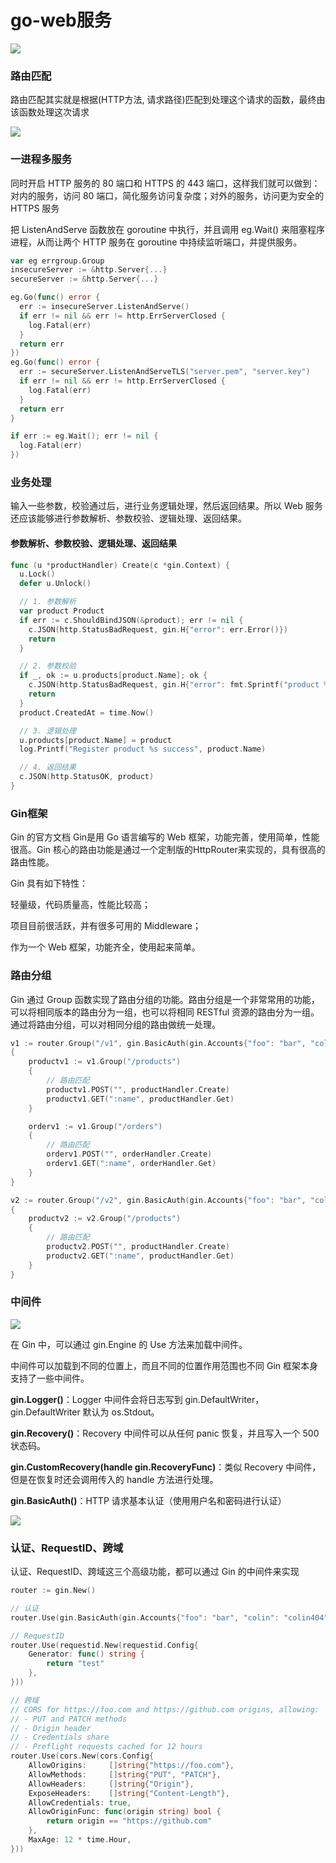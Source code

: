 # go-web服务

![](<../../../.gitbook/assets/image (33).png>)

### 路由匹配

路由匹配其实就是根据(HTTP方法, 请求路径)匹配到处理这个请求的函数，最终由该函数处理这次请求

![](<../../../.gitbook/assets/image (1).png>)

### 一进程多服务

同时开启 HTTP 服务的 80 端口和 HTTPS 的 443 端口，这样我们就可以做到：对内的服务，访问 80 端口，简化服务访问复杂度；对外的服务，访问更为安全的 HTTPS 服务

把 ListenAndServe 函数放在 goroutine 中执行，并且调用 eg.Wait() 来阻塞程序进程，从而让两个 HTTP 服务在 goroutine 中持续监听端口，并提供服务。

```go
var eg errgroup.Group
insecureServer := &http.Server{...}
secureServer := &http.Server{...}

eg.Go(func() error {
  err := insecureServer.ListenAndServe()
  if err != nil && err != http.ErrServerClosed {
    log.Fatal(err)
  }
  return err
})
eg.Go(func() error {
  err := secureServer.ListenAndServeTLS("server.pem", "server.key")
  if err != nil && err != http.ErrServerClosed {
    log.Fatal(err)
  }
  return err
}

if err := eg.Wait(); err != nil {
  log.Fatal(err)
})
```

### 业务处理&#x20;

输入一些参数，校验通过后，进行业务逻辑处理，然后返回结果。所以 Web 服务还应该能够进行参数解析、参数校验、逻辑处理、返回结果。

#### 参数解析、参数校验、逻辑处理、返回结果

```go
func (u *productHandler) Create(c *gin.Context) {
  u.Lock()
  defer u.Unlock()

  // 1. 参数解析
  var product Product
  if err := c.ShouldBindJSON(&product); err != nil {
    c.JSON(http.StatusBadRequest, gin.H{"error": err.Error()})
    return
  }

  // 2. 参数校验
  if _, ok := u.products[product.Name]; ok {
    c.JSON(http.StatusBadRequest, gin.H{"error": fmt.Sprintf("product %s already exist", product.Name)})
    return
  }
  product.CreatedAt = time.Now()

  // 3. 逻辑处理
  u.products[product.Name] = product
  log.Printf("Register product %s success", product.Name)

  // 4. 返回结果
  c.JSON(http.StatusOK, product)
}

```

### Gin框架&#x20;

Gin 的官方文档 Gin是用 Go 语言编写的 Web 框架，功能完善，使用简单，性能很高。Gin 核心的路由功能是通过一个定制版的HttpRouter来实现的，具有很高的路由性能。

Gin 具有如下特性：&#x20;

轻量级，代码质量高，性能比较高；&#x20;

项目目前很活跃，并有很多可用的 Middleware；&#x20;

作为一个 Web 框架，功能齐全，使用起来简单。

### 路由分组&#x20;

Gin 通过 Group 函数实现了路由分组的功能。路由分组是一个非常常用的功能，可以将相同版本的路由分为一组，也可以将相同 RESTful 资源的路由分为一组。通过将路由分组，可以对相同分组的路由做统一处理。

```go
v1 := router.Group("/v1", gin.BasicAuth(gin.Accounts{"foo": "bar", "colin": "colin404"}))
{
    productv1 := v1.Group("/products")
    {
        // 路由匹配
        productv1.POST("", productHandler.Create)
        productv1.GET(":name", productHandler.Get)
    }

    orderv1 := v1.Group("/orders")
    {
        // 路由匹配
        orderv1.POST("", orderHandler.Create)
        orderv1.GET(":name", orderHandler.Get)
    }
}

v2 := router.Group("/v2", gin.BasicAuth(gin.Accounts{"foo": "bar", "colin": "colin404"}))
{
    productv2 := v2.Group("/products")
    {
        // 路由匹配
        productv2.POST("", productHandler.Create)
        productv2.GET(":name", productHandler.Get)
    }
}

```

### 中间件

![](<../../../.gitbook/assets/image (7).png>)

在 Gin 中，可以通过 gin.Engine 的 Use 方法来加载中间件。

中间件可以加载到不同的位置上，而且不同的位置作用范围也不同 Gin 框架本身支持了一些中间件。&#x20;

**gin.Logger()**：Logger 中间件会将日志写到 gin.DefaultWriter，gin.DefaultWriter 默认为 os.Stdout。&#x20;

**gin.Recovery()**：Recovery 中间件可以从任何 panic 恢复，并且写入一个 500 状态码。&#x20;

**gin.CustomRecovery(handle gin.RecoveryFunc)**：类似 Recovery 中间件，但是在恢复时还会调用传入的 handle 方法进行处理。&#x20;

**gin.BasicAuth()**：HTTP 请求基本认证（使用用户名和密码进行认证）

![](<../../../.gitbook/assets/image (3) (2).png>)

### 认证、RequestID、跨域

认证、RequestID、跨域这三个高级功能，都可以通过 Gin 的中间件来实现

```go
router := gin.New()

// 认证
router.Use(gin.BasicAuth(gin.Accounts{"foo": "bar", "colin": "colin404"}))

// RequestID
router.Use(requestid.New(requestid.Config{
    Generator: func() string {
        return "test"
    },
}))

// 跨域
// CORS for https://foo.com and https://github.com origins, allowing:
// - PUT and PATCH methods
// - Origin header
// - Credentials share
// - Preflight requests cached for 12 hours
router.Use(cors.New(cors.Config{
    AllowOrigins:     []string{"https://foo.com"},
    AllowMethods:     []string{"PUT", "PATCH"},
    AllowHeaders:     []string{"Origin"},
    ExposeHeaders:    []string{"Content-Length"},
    AllowCredentials: true,
    AllowOriginFunc: func(origin string) bool {
        return origin == "https://github.com"
    },
    MaxAge: 12 * time.Hour,
}))

```



